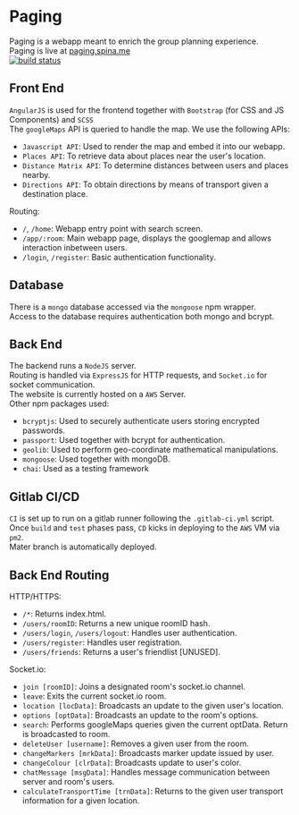 # Paging

Paging is a webapp meant to enrich the group planning experience. <br>
Paging is live at [paging.spina.me](paging.spina.me) <br>
[![build status](https://gitlab.doc.ic.ac.uk/as12015/paging/badges/master/build.svg)](https://gitlab.doc.ic.ac.uk/as12015/paging/commits/master)

## Front End

`AngularJS` is used for the frontend together with `Bootstrap` (for CSS and JS Components) and `SCSS` <br>
The `googleMaps` API is queried to handle the map. We use the following APIs:
- `Javascript API`: Used to render the map and embed it into our webapp.
- `Places API`: To retrieve data about places near the user's location.
- `Distance Matrix API`: To determine distances between users and places nearby.
- `Directions API`: To obtain directions by means of transport given a destination place.

Routing:
- `/`, `/home`: Webapp entry point with search screen.
- `/app/:room`: Main webapp page, displays the googlemap and allows interaction inbetween users.
- `/login`, `/register`: Basic authentication functionality.

## Database

There is a `mongo` database accessed via the `mongoose` npm wrapper. <br>
Access to the database requires authentication both mongo and bcrypt.

## Back End

The backend runs a `NodeJS` server. <br>
Routing is handled via `ExpressJS` for HTTP requests, and `Socket.io` for socket communication. <br>
The website is currently hosted on a `AWS` Server. <br>
Other npm packages used:
- `bcryptjs`: Used to securely authenticate users storing encrypted passwords.
- `passport`: Used together with bcrypt for authentication.
- `geolib`: Used to perform geo-coordinate mathematical manipulations.
- `mongoose`: Used together with mongoDB.
- `chai`: Used as a testing framework

## Gitlab CI/CD

`CI` is set up to run on a gitlab runner following the `.gitlab-ci.yml` script. <br>
Once `build` and `test` phases pass, `CD` kicks in deploying to the `AWS` VM via `pm2`. <br>
Mater branch is automatically deployed.

## Back End Routing

HTTP/HTTPS:
- `/*`: Returns index.html.
- `/users/roomID`: Returns a new unique roomID hash.
- `/users/login`, `/users/logout`: Handles user authentication.
- `/users/register`: Handles user registration.
- `/users/friends`: Returns a user's friendlist [UNUSED].

Socket.io:
- `join [roomID]`: Joins a designated room's socket.io channel.
- `leave`: Exits the current socket.io room.
- `location [locData]`: Broadcasts an update to the given user's location.
- `options [optData]`: Broadcasts an update to the room's options.
- `search`: Performs googleMaps queries given the current optData. Return is broadcasted to room.
- `deleteUser [username]`: Removes a given user from the room.
- `changeMarkers [mrkData]`: Broadcasts marker update issued by user.
- `changeColour [clrData]`: Broadcasts update to user's color.
- `chatMessage [msgData]`: Handles message communication between server and room's users.
- `calculateTransportTime [trnData]`: Returns to the given user transport information for a given location.
